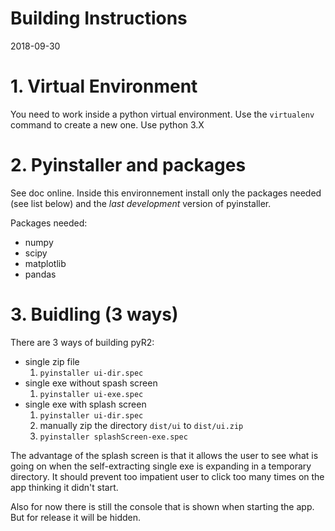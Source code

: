 # Building Instructions
2018-09-30


# 1. Virtual Environment
You need to work inside a python virtual environment. Use the `virtualenv` command to create a new one. Use python 3.X


# 2. Pyinstaller and packages
See doc online. Inside this environnement install only the packages needed (see list below) and the *last development* version of pyinstaller.

Packages needed:
- numpy
- scipy
- matplotlib
- pandas


# 3. Buidling (3 ways)
There are 3 ways of building pyR2:
- single zip file
    1. `pyinstaller ui-dir.spec`
- single exe without spash screen
    1. `pyinstaller ui-exe.spec`
- single exe with splash screen
    1. `pyinstaller ui-dir.spec`
    2. manually zip the directory `dist/ui` to `dist/ui.zip`
    3. `pyinstaller splashScreen-exe.spec`

The advantage of the splash screen is that it allows the user to see what is going on when the self-extracting single exe is expanding in a temporary directory. It should prevent too impatient user to click too many times on the app thinking it didn't start.

Also for now there is still the console that is shown when starting the app. But for release it will be hidden.




